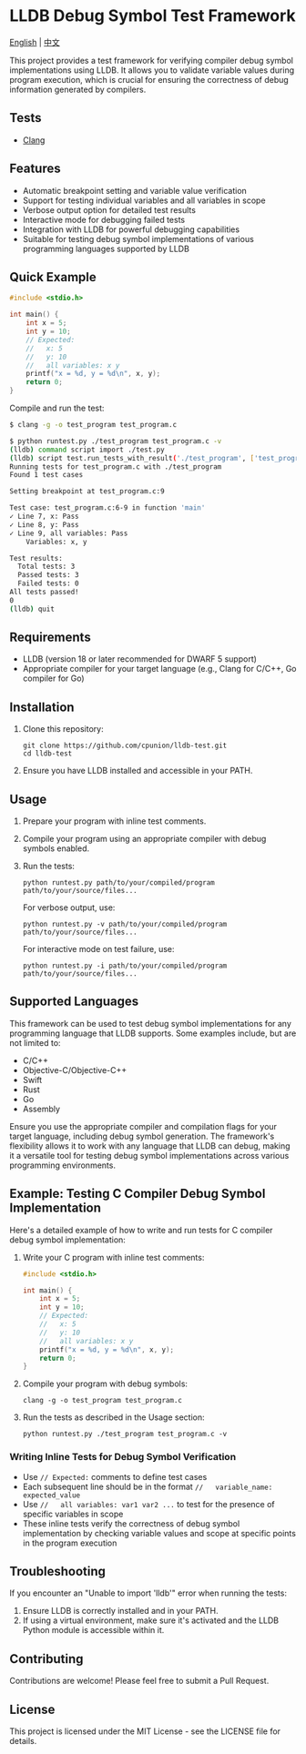 # LLDB Debug Symbol Test Framework

[English](README.md) | [中文](README_zh.md)

This project provides a test framework for verifying compiler debug symbol implementations using LLDB. It allows you to validate variable values during program execution, which is crucial for ensuring the correctness of debug information generated by compilers.

## Tests

- [Clang](clang/README.md)

## Features

- Automatic breakpoint setting and variable value verification
- Support for testing individual variables and all variables in scope
- Verbose output option for detailed test results
- Interactive mode for debugging failed tests
- Integration with LLDB for powerful debugging capabilities
- Suitable for testing debug symbol implementations of various programming languages supported by LLDB

## Quick Example

```c
#include <stdio.h>

int main() {
    int x = 5;
    int y = 10;
    // Expected:
    //   x: 5
    //   y: 10
    //   all variables: x y
    printf("x = %d, y = %d\n", x, y);
    return 0;
}
```

Compile and run the test:

```bash
$ clang -g -o test_program test_program.c

$ python runtest.py ./test_program test_program.c -v
(lldb) command script import ./test.py
(lldb) script test.run_tests_with_result('./test_program', ['test_program.c',], True, False, '/tmp/lldb_exit_code')
Running tests for test_program.c with ./test_program
Found 1 test cases

Setting breakpoint at test_program.c:9

Test case: test_program.c:6-9 in function 'main'
✓ Line 7, x: Pass
✓ Line 8, y: Pass
✓ Line 9, all variables: Pass
    Variables: x, y

Test results:
  Total tests: 3
  Passed tests: 3
  Failed tests: 0
All tests passed!
0
(lldb) quit
```

## Requirements

- LLDB (version 18 or later recommended for DWARF 5 support)
- Appropriate compiler for your target language (e.g., Clang for C/C++, Go compiler for Go)

## Installation

1. Clone this repository:

   ```
   git clone https://github.com/cpunion/lldb-test.git
   cd lldb-test
   ```

2. Ensure you have LLDB installed and accessible in your PATH.

## Usage

1. Prepare your program with inline test comments.

2. Compile your program using an appropriate compiler with debug symbols enabled.

3. Run the tests:

   ```
   python runtest.py path/to/your/compiled/program path/to/your/source/files...
   ```

   For verbose output, use:

   ```
   python runtest.py -v path/to/your/compiled/program path/to/your/source/files...
   ```

   For interactive mode on test failure, use:

   ```
   python runtest.py -i path/to/your/compiled/program path/to/your/source/files...
   ```

## Supported Languages

This framework can be used to test debug symbol implementations for any programming language that LLDB supports. Some examples include, but are not limited to:

- C/C++
- Objective-C/Objective-C++
- Swift
- Rust
- Go
- Assembly

Ensure you use the appropriate compiler and compilation flags for your target language, including debug symbol generation. The framework's flexibility allows it to work with any language that LLDB can debug, making it a versatile tool for testing debug symbol implementations across various programming environments.

## Example: Testing C Compiler Debug Symbol Implementation

Here's a detailed example of how to write and run tests for C compiler debug symbol implementation:

1. Write your C program with inline test comments:

   ```c
   #include <stdio.h>

   int main() {
       int x = 5;
       int y = 10;
       // Expected:
       //   x: 5
       //   y: 10
       //   all variables: x y
       printf("x = %d, y = %d\n", x, y);
       return 0;
   }
   ```

2. Compile your program with debug symbols:

   ```
   clang -g -o test_program test_program.c
   ```

3. Run the tests as described in the Usage section:

   ```
   python runtest.py ./test_program test_program.c -v
   ```

### Writing Inline Tests for Debug Symbol Verification

- Use `// Expected:` comments to define test cases
- Each subsequent line should be in the format `//   variable_name: expected_value`
- Use `//   all variables: var1 var2 ...` to test for the presence of specific variables in scope
- These inline tests verify the correctness of debug symbol implementation by checking variable values and scope at specific points in the program execution

## Troubleshooting

If you encounter an "Unable to import 'lldb'" error when running the tests:

1. Ensure LLDB is correctly installed and in your PATH.
2. If using a virtual environment, make sure it's activated and the LLDB Python module is accessible within it.

## Contributing

Contributions are welcome! Please feel free to submit a Pull Request.

## License

This project is licensed under the MIT License - see the LICENSE file for details.
